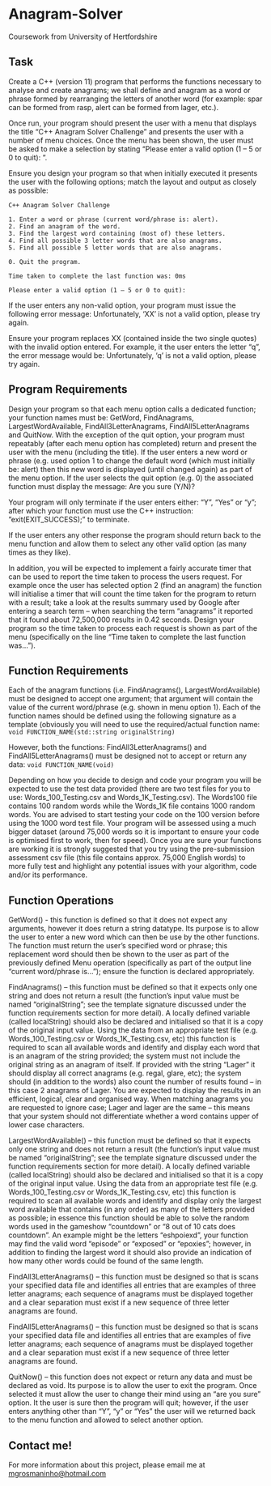 # Anagram-Solver
Coursework from University of Hertfordshire


## Task
Create a C++ (version 11) program that performs the functions necessary to analyse and create anagrams; we shall define and anagram as a word or phrase formed by rearranging the letters of another word (for example: spar can be formed from rasp, alert can be formed from lager, etc.).

Once run, your program should present the user with a menu that displays the title “C++ Anagram Solver Challenge” and presents the user with a number of menu choices.  Once the menu has been shown, the user must be asked to make a selection by stating “Please enter a valid option (1 – 5 or 0 to quit): ”.  

Ensure you design your program so that when initially executed it presents the user with the following options; match the layout and output as closely as possible:

```
C++ Anagram Solver Challenge

1. Enter a word or phrase (current word/phrase is: alert). 
2. Find an anagram of the word.
3. Find the largest word containing (most of) these letters.
4. Find all possible 3 letter words that are also anagrams.
5. Find all possible 5 letter words that are also anagrams.

0. Quit the program.

Time taken to complete the last function was: 0ms

Please enter a valid option (1 – 5 or 0 to quit): 
```

If the user enters any non-valid option, your program must issue the following error message: Unfortunately, ‘XX’ is not a valid option, please try again.

Ensure your program replaces XX (contained inside the two single quotes) with the invalid option entered. For example, it the user enters the letter “q”, the error message would be:
Unfortunately, ‘q’ is not a valid option, please try again.


## Program Requirements
Design your program so that each menu option calls a dedicated function; your function names must be: GetWord, FindAnagrams, LargestWordAvailable, FindAll3LetterAnagrams, FindAll5LetterAnagrams and QuitNow.  With the exception of the quit option, your program must repeatably (after each menu option has completed) return and present the user with the menu (including the title).  If the user enters a new word or phrase (e.g. used option 1 to change the default word (which must initially be: alert) then this new word is displayed (until changed again) as part of the menu option.  If the user selects the quit option (e.g. 0) the associated function must display the message:
Are you sure (Y/N)?

Your program will only terminate if the user enters either: “Y”, “Yes” or “y”; after which your function must use the C++ instruction: ”exit(EXIT_SUCCESS);” to terminate.

If the user enters any other response the program should return back to the menu function and allow them to select any other valid option (as many times as they like).

In addition, you will be expected to implement a fairly accurate timer that can be used to report the time taken to process the users request. For example once the user has selected option 2 (find an anagram) the function will initialise a timer that will count the time taken for the program to return with a result; take a look at the results summary used by Google after entering a search term – when searching the term “anagrams” it reported that it found about 72,500,000 results in 0.42 seconds. Design your program so the time taken to process each request is shown as part of the menu (specifically on the line “Time taken to complete the last function was…”). 


## Function Requirements
Each of the anagram functions (i.e. FindAnagrams(), LargestWordAvailable) must be designed to accept one argument; that argument will contain the value of the current word/phrase (e.g. shown in menu option 1).  Each of the function names should be defined using the following signature as a template (obviously you will need to use the required/actual function name:
```void FUNCTION_NAME(std::string originalString)```

However, both the functions: FindAll3LetterAnagrams() and FindAll5LetterAnagrams() must be designed not to accept or return any data:
```void FUNCTION_NAME(void)```

Depending on how you decide to design and code your program you will be expected to use the test data provided (there are two test files for you to use: Words_100_Testing.csv and Words_1K_Testing.csv).  The Words100 file contains 100 random words while the Words_1K file contains 1000 random words. You are advised to start testing your code on the 100 version before using the 1000 word test file.  Your program will be assessed using a much bigger dataset (around 75,000 words so it is important to ensure your code is optimised first to work, then for speed).  Once you are sure your functions are working it is strongly suggested that you try using the pre-submission assessment csv file (this file contains approx. 75,000 English words) to more fully test and highlight any potential issues with your algorithm, code and/or its performance.


## Function Operations
GetWord() -  this function is defined so that it does not expect any arguments, however it does return a string datatype.  Its purpose is to allow the user to enter a new word which can then be use by the other functions.  The function must return the user’s specified word or phrase; this replacement word should then be shown to the user as part of the previously defined Menu operation (specifically as part of the output line “current word/phrase is…”); ensure the function is declared appropriately.

FindAnagrams() – this function must be defined so that it expects only one string and does not return a result (the function’s input value must be named “originalString”; see the template signature discussed under the function requirements section for more detail).  A locally defined variable (called localString) should also be declared and initialised so that it is a copy of the original input value. Using the data from an appropriate test file (e.g. Words_100_Testing.csv or Words_1K_Testing.csv, etc) this function is required to scan all available words and identify and display each word that is an anagram of the string provided; the system must not include the original string as an anagram of itself.  If provided with the string “Lager” it should display all correct anagrams (e.g. regal, glare, etc); the system should (in addition to the words) also count the number of results found – in this case 2 anagrams of Lager.  You are expected to display the results in an efficient, logical, clear and organised way.  When matching anagrams you are requested to ignore case; Lager and lager are the same – this means that your system should not differentiate whether a word contains upper of lower case characters.

LargestWordAvailable() – this function must be defined so that it expects only one string and does not return a result (the function’s input value must be named “originalString”; see the template signature discussed under the function requirements section for more detail).  A locally defined variable (called localString) should also be declared and initialised so that it is a copy of the original input value. Using the data from an appropriate test file (e.g. Words_100_Testing.csv or Words_1K_Testing.csv, etc) this function is required to scan all available words and identify and display only the largest word available that contains (in any order) as many of the letters provided as possible; in essence this function should be able to solve the random words used in the gameshow “countdown” or “8 out of 10 cats does countdown”.  An example might be the letters “eshpoiexd”, your function may find the valid word “episode” or “exposed” or “epoxies”; however, in addition to finding the largest word it should also provide an indication of how many other words could be found of the same length.

FindAll3LetterAnagrams() – this function must be designed so that is scans your specified data file and identifies all entries that are examples of three letter anagrams; each sequence of anagrams must be displayed together and a clear separation must exist if a new sequence of three letter anagrams are found. 

FindAll5LetterAnagrams() – this function must be designed so that is scans your specified data file and identifies all entries that are examples of five letter anagrams; each sequence of anagrams must be displayed together and a clear separation must exist if a new sequence of three letter anagrams are found. 

QuitNow() – this function does not expect or return any data and must be declared as void.  Its purpose is to allow the user to exit the program. Once selected it must allow the user to change their mind using an “are you sure” option.  It the user is sure then the program will quit; however, if the user enters anything other than “Y”, “y” or “Yes” the user will we returned back to the menu function and allowed to select another option.

## Contact me!

For more information about this project, please email me at mgrosmaninho@hotmail.com
